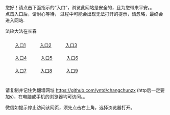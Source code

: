 您好！请点击下面指示的“入口”，浏览此网站是安全的，且为您带来平安。。 <br/>
点击入口后，请耐心等待， 过程中可能会出现无法打开的提示，请忽略，最终会进入网站. </br>

法轮大法在长春<br/>
<div style="padding:10px"><a style="margin:20px" target="_blank" href="https://d2peu0i22etga5.cloudfront.net/2Qpsp?xgxmdc" id="ccLink1" rel="nofollow">入口1</a> <a target="_blank" style="margin:20px" href="https://d2d2k4yq3qki3a.cloudfront.net/2Qpsp?qquuac" id="ccLink2" rel="nofollow">入口2</a> <a style="margin:20px" target="_blank" href="https://d2pd0da5vc5bol.cloudfront.net/2Qpsp?gtpyhhsp" id="ccLink3" rel="nofollow">入口3</a></div>

<div style="padding:10px" ><a style="margin:20px" target="_blank" href="https://d2peu0i22etga5.cloudfront.net/2Qpsp?xgxmdc" id="ccLink4" rel="nofollow">入口4</a> <a style="margin:20px" href="https://d2d2k4yq3qki3a.cloudfront.net/2Qpsp?qquuac" target="_blank" id="ccLink5" rel="nofollow">入口5</a> <a style="margin:20px" href="https://d2pd0da5vc5bol.cloudfront.net/2Qpsp?gtpyhhsp" target="_blank" id="ccLink6" rel="nofollow">入口6</a></div>

<div style="padding:10px"><a style="margin:20px" target="_blank" href="https://d2peu0i22etga5.cloudfront.net/2Qpsp?xgxmdc" id="ccLink7" rel="nofollow">入口7</a> <a style="margin:20px" href="https://d2d2k4yq3qki3a.cloudfront.net/2Qpsp?qquuac" target="_blank" id="ccLink8" rel="nofollow">入口8</a> <a style="margin:20px" target="_blank" href="https://d2pd0da5vc5bol.cloudfront.net/2Qpsp?gtpyhhsp" id="ccLink9" rel="nofollow">入口9</a></div>

<br/>



请复制并记住免翻墙网址 https://github.com/yntd/changchunzx (http后一定要加s)，在电脑或手机的浏览器均可访问。。<br/>

微信如提示停止访问该网页，须先点击右上角，选择浏览器打开。
